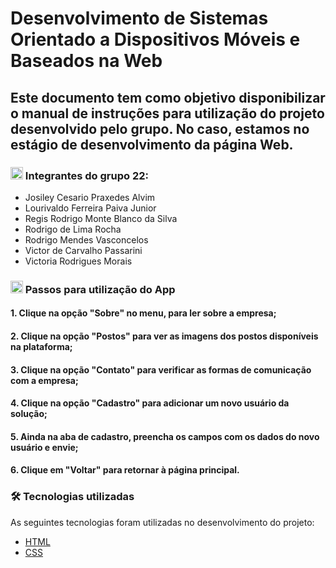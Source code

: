 # Desenvolvimento de Sistemas Orientado a Dispositivos Móveis e Baseados na Web

## Este documento tem como objetivo disponibilizar o manual de instruções para utilização do projeto desenvolvido pelo grupo. No caso, estamos no estágio de desenvolvimento da página Web.

### <img src="https://user-images.githubusercontent.com/83319965/235563713-9fb14fe2-8a9b-4f0f-be47-cda1c960bd39.png" width="20px" height="20px"/>  Integrantes do grupo 22:

- Josiley Cesario Praxedes Alvim
- Lourivaldo Ferreira Paiva Junior
- Regis Rodrigo Monte Blanco da Silva
- Rodrigo de Lima Rocha
- Rodrigo Mendes Vasconcelos
- Victor de Carvalho Passarini
- Victoria Rodrigues Morais

### <img src="https://user-images.githubusercontent.com/83319965/235564295-42e723c6-68a9-4a0f-a691-5a3a1d934571.png" width="20px" height="20px"/>  Passos para utilização do App

#### 1. Clique na opção "Sobre" no menu, para ler sobre a empresa;
#### 2. Clique na opção "Postos" para ver as imagens dos postos disponíveis na plataforma;
#### 3. Clique na opção "Contato" para verificar as formas de comunicação com a empresa;
#### 4. Clique na opção "Cadastro" para adicionar um novo usuário da solução;
#### 5. Ainda na aba de cadastro, preencha os campos com os dados do novo usuário e envie;
#### 6. Clique em "Voltar" para retornar à página principal.

### 🛠 Tecnologias utilizadas

As seguintes tecnologias foram utilizadas no desenvolvimento do projeto:

- [HTML](https://developer.mozilla.org/en-US/docs/Web/HTML)
- [CSS](https://developer.mozilla.org/en-US/docs/Web/CSS)

